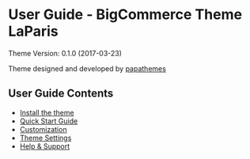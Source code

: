 # User Guide - BigCommerce Theme LaParis

Theme Version: 0.1.0 (2017-03-23)

Theme designed and developed by [papathemes](http://papathemes.com) 

## User Guide Contents

* [Install the theme](installation.md)
* [Quick Start Guide](quickstart.md)
* [Customization](customization.md)
* [Theme Settings](settings.md)
* [Help & Support](support.md)